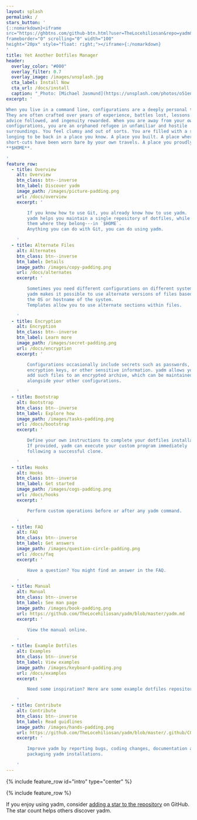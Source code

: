 ```yaml
---
layout: splash
permalink: /
stars_button: '
{::nomarkdown}<iframe
src="https://ghbtns.com/github-btn.html?user=TheLocehiliosan&repo=yadm&type=star&count=true"
frameborder="0" scrolling="0" width="100"
height="20px" style="float: right;"></iframe>{:/nomarkdown}
'
title: Yet Another Dotfiles Manager
header:
  overlay_color: "#000"
  overlay_filter: 0.7
  overlay_image: /images/unsplash.jpg
  cta_label: Install Now
  cta_url: /docs/install
  caption: "_Photo: [Michael Jasmund](https://unsplash.com/photos/o51enAB_89A)_"
excerpt: '

When you live in a command line, configurations are a deeply personal thing.
They are often crafted over years of experience, battles lost, lessons learned,
advice followed, and ingenuity rewarded. When you are away from your own
configurations, you are an orphaned refugee in unfamiliar and hostile
surroundings. You feel clumsy and out of sorts. You are filled with a sense of
longing to be back in a place you know. A place you built. A place where all the
short-cuts have been worn bare by your own travels. A place you proudly call...
**$HOME**.

'
feature_row:
  - title: Overview
    alt: Overview
    btn_class: btn--inverse
    btn_label: Discover yadm
    image_path: /images/picture-padding.png
    url: /docs/overview
    excerpt: '

        If you know how to use Git, you already know how to use yadm.
        yadm helps you maintain a single repository of dotfiles, while keeping
        them where they belong---in `$HOME`.
        Anything you can do with Git, you can do using yadm.

    '
  - title: Alternate Files
    alt: Alternates
    btn_class: btn--inverse
    btn_label: Details
    image_path: /images/copy-padding.png
    url: /docs/alternates
    excerpt: '

        Sometimes you need different configurations on different systems.
        yadm makes it possible to use alternate versions of files based on
        the OS or hostname of the system.
        Templates allow you to use alternate sections within files.

    '
  - title: Encryption
    alt: Encryption
    btn_class: btn--inverse
    btn_label: Learn more
    image_path: /images/secret-padding.png
    url: /docs/encryption
    excerpt: '

        Configurations occasionally include secrets such as passwords,
        encryption keys, or other sensitive information. yadm allows you to
        add such files to an encrypted archive, which can be maintained
        alongside your other configurations.

    '
  - title: Bootstrap
    alt: Bootstrap
    btn_class: btn--inverse
    btn_label: Explore how
    image_path: /images/tasks-padding.png
    url: /docs/bootstrap
    excerpt: '

        Define your own instructions to complete your dotfiles installation.
        If provided, yadm can execute your custom program immediately
        following a successful clone.

    '
  - title: Hooks
    alt: Hooks
    btn_class: btn--inverse
    btn_label: Get started
    image_path: /images/cogs-padding.png
    url: /docs/hooks
    excerpt: '

        Perform custom operations before or after any yadm command.

    '
  - title: FAQ
    alt: FAQ
    btn_class: btn--inverse
    btn_label: Get answers
    image_path: /images/question-circle-padding.png
    url: /docs/faq
    excerpt: '

        Have a question? You might find an answer in the FAQ.

    '
  - title: Manual
    alt: Manual
    btn_class: btn--inverse
    btn_label: See man page
    image_path: /images/book-padding.png
    url: https://github.com/TheLocehiliosan/yadm/blob/master/yadm.md
    excerpt: '

        View the manual online.

    '
  - title: Example Dotfiles
    alt: Examples
    btn_class: btn--inverse
    btn_label: View examples
    image_path: /images/keyboard-padding.png
    url: /docs/examples
    excerpt: '

        Need some inspiration? Here are some example dotfiles repository.

    '
  - title: Contribute
    alt: Contribute
    btn_class: btn--inverse
    btn_label: Read guidlines
    image_path: /images/hands-padding.png
    url: https://github.com/TheLocehiliosan/yadm/blob/master/.github/CONTRIBUTING.md
    excerpt: '

        Improve yadm by reporting bugs, coding changes, documentation and
        packaging yadm installations.

    '
---
```


{% include feature_row id="intro" type="center" %}

{% include feature_row %}

If you enjoy using yadm, consider
[adding a star to the repository](https://github.com/TheLocehiliosan/yadm)
on GitHub. The star count helps others discover yadm.
